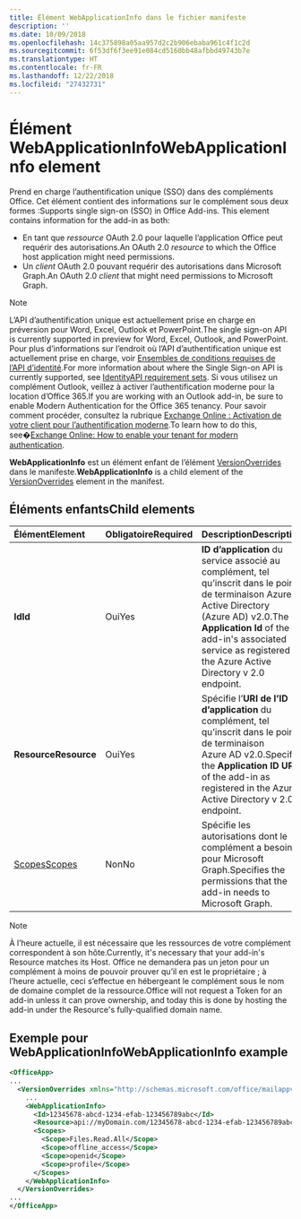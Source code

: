 ```yaml
---
title: Élément WebApplicationInfo dans le fichier manifeste
description: ''
ms.date: 10/09/2018
ms.openlocfilehash: 14c375898a05aa957d2c2b906ebaba961c4f1c2d
ms.sourcegitcommit: 6f53df6f3ee91e084cd5160bb48afbbd49743b7e
ms.translationtype: HT
ms.contentlocale: fr-FR
ms.lasthandoff: 12/22/2018
ms.locfileid: "27432731"
---
```

# <a name="webapplicationinfo-element"></a><span data-ttu-id="60602-102">Élément WebApplicationInfo</span><span class="sxs-lookup"><span data-stu-id="60602-102">WebApplicationInfo element</span></span>

<span data-ttu-id="60602-103">Prend en charge l’authentification unique (SSO) dans des compléments Office. Cet élément contient des informations sur le complément sous deux formes :</span><span class="sxs-lookup"><span data-stu-id="60602-103">Supports single sign-on (SSO) in Office Add-ins. This element contains information for the add-in as both:</span></span>

- <span data-ttu-id="60602-104">En tant que *ressource* OAuth 2.0 pour laquelle l’application Office peut requérir des autorisations.</span><span class="sxs-lookup"><span data-stu-id="60602-104">An OAuth 2.0 *resource* to which the Office host application might need permissions.</span></span>
- <span data-ttu-id="60602-105">Un *client* OAuth 2.0 pouvant requérir des autorisations dans Microsoft Graph.</span><span class="sxs-lookup"><span data-stu-id="60602-105">An OAuth 2.0 *client* that might need permissions to Microsoft Graph.</span></span>

> [!NOTE]
> <span data-ttu-id="60602-106">L’API d’authentification unique est actuellement prise en charge en préversion pour Word, Excel, Outlook et PowerPoint.</span><span class="sxs-lookup"><span data-stu-id="60602-106">The single sign-on API is currently supported in preview for Word, Excel, Outlook, and PowerPoint.</span></span> <span data-ttu-id="60602-107">Pour plus d’informations sur l’endroit où l’API d’authentification unique est actuellement prise en charge, voir [Ensembles de conditions requises de l’API d’identité](https://docs.microsoft.com/office/dev/add-ins/reference/requirement-sets/identity-api-requirement-sets?view=office-js).</span><span class="sxs-lookup"><span data-stu-id="60602-107">For more information about where the Single Sign-on API is currently supported, see [IdentityAPI requirement sets](https://docs.microsoft.com/office/dev/add-ins/reference/requirement-sets/identity-api-requirement-sets?view=office-js).</span></span> <span data-ttu-id="60602-108">Si vous utilisez un complément Outlook, veillez à activer l’authentification moderne pour la location d’Office 365.</span><span class="sxs-lookup"><span data-stu-id="60602-108">If you are working with an Outlook add-in, be sure to enable Modern Authentication for the Office 365 tenancy.</span></span> <span data-ttu-id="60602-109">Pour savoir comment procéder, consultez la rubrique [Exchange Online : Activation de votre client pour l’authentification moderne](https://social.technet.microsoft.com/wiki/contents/articles/32711.exchange-online-how-to-enable-your-tenant-for-modern-authentication.aspx).</span><span class="sxs-lookup"><span data-stu-id="60602-109">To learn how to do this, see�[Exchange Online: How to enable your tenant for modern authentication](https://social.technet.microsoft.com/wiki/contents/articles/32711.exchange-online-how-to-enable-your-tenant-for-modern-authentication.aspx).</span></span>

<span data-ttu-id="60602-110">**WebApplicationInfo** est un élément enfant de l’élément [VersionOverrides](versionoverrides.md) dans le manifeste.</span><span class="sxs-lookup"><span data-stu-id="60602-110">**WebApplicationInfo** is a child element of the [VersionOverrides](versionoverrides.md) element in the manifest.</span></span>  

## <a name="child-elements"></a><span data-ttu-id="60602-111">Éléments enfants</span><span class="sxs-lookup"><span data-stu-id="60602-111">Child elements</span></span>

|  <span data-ttu-id="60602-112">Élément</span><span class="sxs-lookup"><span data-stu-id="60602-112">Element</span></span> |  <span data-ttu-id="60602-113">Obligatoire</span><span class="sxs-lookup"><span data-stu-id="60602-113">Required</span></span>  |  <span data-ttu-id="60602-114">Description</span><span class="sxs-lookup"><span data-stu-id="60602-114">Description</span></span>  |
|:-----|:-----|:-----|
|  <span data-ttu-id="60602-115">**Id**</span><span class="sxs-lookup"><span data-stu-id="60602-115">**Id**</span></span>    |  <span data-ttu-id="60602-116">Oui</span><span class="sxs-lookup"><span data-stu-id="60602-116">Yes</span></span>   |  <span data-ttu-id="60602-117">**ID d’application** du service associé au complément, tel qu’inscrit dans le point de terminaison Azure Active Directory (Azure AD) v2.0.</span><span class="sxs-lookup"><span data-stu-id="60602-117">The **Application Id** of the add-in's associated service as registered in the Azure Active Directory v 2.0 endpoint.</span></span>|
|  <span data-ttu-id="60602-118">**Resource**</span><span class="sxs-lookup"><span data-stu-id="60602-118">**Resource**</span></span>  |  <span data-ttu-id="60602-119">Oui</span><span class="sxs-lookup"><span data-stu-id="60602-119">Yes</span></span>   |  <span data-ttu-id="60602-120">Spécifie l’**URI de l’ID d’application** du complément, tel qu’inscrit dans le point de terminaison Azure AD v2.0.</span><span class="sxs-lookup"><span data-stu-id="60602-120">Specifies the **Application ID URI** of the add-in as registered in the Azure Active Directory v 2.0 endpoint.</span></span>|
|  [<span data-ttu-id="60602-121">Scopes</span><span class="sxs-lookup"><span data-stu-id="60602-121">Scopes</span></span>](scopes.md)                |  <span data-ttu-id="60602-122">Non</span><span class="sxs-lookup"><span data-stu-id="60602-122">No</span></span>  |  <span data-ttu-id="60602-123">Spécifie les autorisations dont le complément a besoin pour Microsoft Graph.</span><span class="sxs-lookup"><span data-stu-id="60602-123">Specifies the permissions that the add-in needs to Microsoft Graph.</span></span>  |

> [!NOTE] 
> <span data-ttu-id="60602-124">À l’heure actuelle, il est nécessaire que les ressources de votre complément correspondent à son hôte.</span><span class="sxs-lookup"><span data-stu-id="60602-124">Currently, it's necessary that your add-in's Resource matches its Host.</span></span> <span data-ttu-id="60602-125">Office ne demandera pas un jeton pour un complément à moins de pouvoir prouver qu’il en est le propriétaire ; à l’heure actuelle, ceci s’effectue en hébergeant le complément sous le nom de domaine complet de la ressource.</span><span class="sxs-lookup"><span data-stu-id="60602-125">Office will not request a Token for an add-in unless it can prove ownership, and today this is done by hosting the add-in under the Resource's fully-qualified domain name.</span></span>

## <a name="webapplicationinfo-example"></a><span data-ttu-id="60602-126">Exemple pour WebApplicationInfo</span><span class="sxs-lookup"><span data-stu-id="60602-126">WebApplicationInfo example</span></span>

```xml
<OfficeApp>
...
  <VersionOverrides xmlns="http://schemas.microsoft.com/office/mailappversionoverrides" xsi:type="VersionOverridesV1_0">
    ...
    <WebApplicationInfo>
      <Id>12345678-abcd-1234-efab-123456789abc</Id>
      <Resource>api://myDomain.com/12345678-abcd-1234-efab-123456789abc<Resource>
      <Scopes>
        <Scope>Files.Read.All</Scope>
        <Scope>offline_access</Scope>
        <Scope>openid</Scope>
        <Scope>profile</Scope>        
      </Scopes>
    </WebApplicationInfo>
  </VersionOverrides>
...
</OfficeApp>
```
